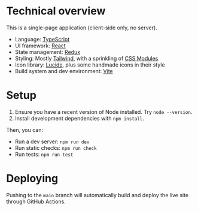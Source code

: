 # Technical overview

This is a single-page application (client-side only, no server).

- Language: [TypeScript](https://www.typescriptlang.org/)
- UI framework: [React](https://react.dev/)
- State management: [Redux](https://redux.js.org/)
- Styling: Mostly [Tailwind](https://tailwindcss.com/), with a sprinkling of [CSS Modules](https://github.com/css-modules/css-modules)
- Icon library: [Lucide](https://lucide.dev/), plus some handmade icons in their style
- Build system and dev environment: [Vite](https://vite.dev/)

# Setup

1. Ensure you have a recent version of Node installed. Try `node --version`.
2. Install development dependencies with `npm install`.

Then, you can:

- Run a dev server: `npm run dev`
- Run static checks: `npm run check`
- Run tests: `npm run test`

# Deploying

Pushing to the `main` branch will automatically build and deploy the live site through GitHub Actions.
